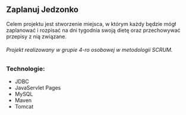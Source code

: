 ## Zaplanuj Jedzonko
Celem projektu jest stworzenie miejsca, w którym każdy będzie mógł zaplanować i rozpisać na dni tygodnia swoją dietę oraz przechowywać przepisy z nią związane.

###### Projekt realizowany w grupie 4-ro osobowej w metodologii SCRUM.

### Technologie:
* JDBC
* JavaServlet Pages
* MySQL
* Maven
* Tomcat
